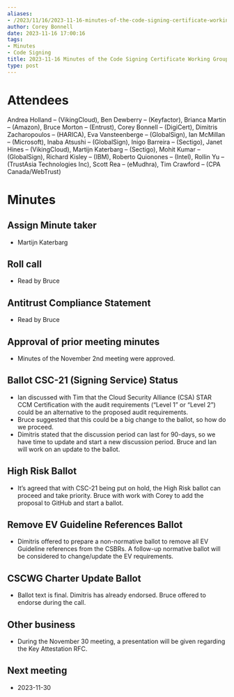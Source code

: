 ```yaml
---
aliases:
- /2023/11/16/2023-11-16-minutes-of-the-code-signing-certificate-working-group/
author: Corey Bonnell
date: 2023-11-16 17:00:16
tags:
- Minutes
- Code Signing
title: 2023-11-16 Minutes of the Code Signing Certificate Working Group
type: post
---
```


# Attendees

Andrea Holland – (VikingCloud), Ben Dewberry – (Keyfactor), Brianca Martin – (Amazon), Bruce Morton – (Entrust), Corey Bonnell – (DigiCert), Dimitris Zacharopoulos – (HARICA), Eva Vansteenberge – (GlobalSign), Ian McMillan – (Microsoft), Inaba Atsushi – (GlobalSign), Inigo Barreira – (Sectigo), Janet Hines – (VikingCloud), Martijn Katerbarg – (Sectigo), Mohit Kumar – (GlobalSign), Richard Kisley – (IBM), Roberto Quionones – (Intel), Rollin Yu – (TrustAsia Technologies Inc), Scott Rea – (eMudhra), Tim Crawford – (CPA Canada/WebTrust)

# Minutes

## Assign Minute taker

- Martijn Katerbarg

## Roll call

- Read by Bruce

## Antitrust Compliance Statement

- Read by Bruce

## Approval of prior meeting minutes

- Minutes of the November 2nd meeting were approved.

## Ballot CSC-21 (Signing Service) Status

- Ian discussed with Tim that the Cloud Security Alliance (CSA) STAR CCM Certification with the audit requirements (“Level 1” or “Level 2”) could be an alternative to the proposed audit requirements.
- Bruce suggested that this could be a big change to the ballot, so how do we proceed.
- Dimitris stated that the discussion period can last for 90-days, so we have time to update and start a new discussion period. Bruce and Ian will work on an update to the ballot.

## High Risk Ballot

- It’s agreed that with CSC-21 being put on hold, the High Risk ballot can proceed and take priority. Bruce with work with Corey to add the proposal to GitHub and start a ballot.

## Remove EV Guideline References Ballot

- Dimitris offered to prepare a non-normative ballot to remove all EV Guideline references from the CSBRs. A follow-up normative ballot will be considered to change/update the EV requirements.

## CSCWG Charter Update Ballot

- Ballot text is final. Dimitris has already endorsed. Bruce offered to endorse during the call.

## Other business

- During the November 30 meeting, a presentation will be given regarding the Key Attestation RFC.

## Next meeting

- 2023-11-30